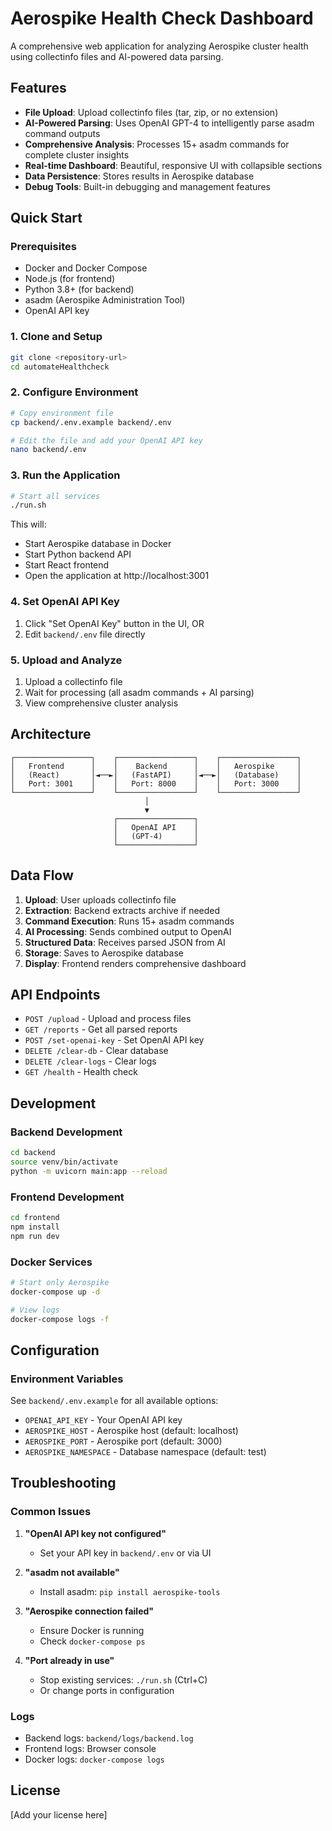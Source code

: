 # Aerospike Health Check Dashboard

A comprehensive web application for analyzing Aerospike cluster health using collectinfo files and AI-powered data parsing.

## Features

- **File Upload**: Upload collectinfo files (tar, zip, or no extension)
- **AI-Powered Parsing**: Uses OpenAI GPT-4 to intelligently parse asadm command outputs
- **Comprehensive Analysis**: Processes 15+ asadm commands for complete cluster insights
- **Real-time Dashboard**: Beautiful, responsive UI with collapsible sections
- **Data Persistence**: Stores results in Aerospike database
- **Debug Tools**: Built-in debugging and management features

## Quick Start

### Prerequisites

- Docker and Docker Compose
- Node.js (for frontend)
- Python 3.8+ (for backend)
- asadm (Aerospike Administration Tool)
- OpenAI API key

### 1. Clone and Setup

```bash
git clone <repository-url>
cd automateHealthcheck
```

### 2. Configure Environment

```bash
# Copy environment file
cp backend/.env.example backend/.env

# Edit the file and add your OpenAI API key
nano backend/.env
```

### 3. Run the Application

```bash
# Start all services
./run.sh
```

This will:
- Start Aerospike database in Docker
- Start Python backend API
- Start React frontend
- Open the application at http://localhost:3001

### 4. Set OpenAI API Key

1. Click "Set OpenAI Key" button in the UI, OR
2. Edit `backend/.env` file directly

### 5. Upload and Analyze

1. Upload a collectinfo file
2. Wait for processing (all asadm commands + AI parsing)
3. View comprehensive cluster analysis

## Architecture

```
┌─────────────────┐    ┌─────────────────┐    ┌─────────────────┐
│   Frontend      │    │    Backend      │    │   Aerospike     │
│   (React)       │◄──►│   (FastAPI)     │◄──►│   (Database)    │
│   Port: 3001    │    │   Port: 8000    │    │   Port: 3000    │
└─────────────────┘    └─────────────────┘    └─────────────────┘
                              │
                              ▼
                       ┌─────────────────┐
                       │   OpenAI API    │
                       │   (GPT-4)       │
                       └─────────────────┘
```

## Data Flow

1. **Upload**: User uploads collectinfo file
2. **Extraction**: Backend extracts archive if needed
3. **Command Execution**: Runs 15+ asadm commands
4. **AI Processing**: Sends combined output to OpenAI
5. **Structured Data**: Receives parsed JSON from AI
6. **Storage**: Saves to Aerospike database
7. **Display**: Frontend renders comprehensive dashboard

## API Endpoints

- `POST /upload` - Upload and process files
- `GET /reports` - Get all parsed reports
- `POST /set-openai-key` - Set OpenAI API key
- `DELETE /clear-db` - Clear database
- `DELETE /clear-logs` - Clear logs
- `GET /health` - Health check

## Development

### Backend Development

```bash
cd backend
source venv/bin/activate
python -m uvicorn main:app --reload
```

### Frontend Development

```bash
cd frontend
npm install
npm run dev
```

### Docker Services

```bash
# Start only Aerospike
docker-compose up -d

# View logs
docker-compose logs -f
```

## Configuration

### Environment Variables

See `backend/.env.example` for all available options:

- `OPENAI_API_KEY` - Your OpenAI API key
- `AEROSPIKE_HOST` - Aerospike host (default: localhost)
- `AEROSPIKE_PORT` - Aerospike port (default: 3000)
- `AEROSPIKE_NAMESPACE` - Database namespace (default: test)

## Troubleshooting

### Common Issues

1. **"OpenAI API key not configured"**
   - Set your API key in `backend/.env` or via UI

2. **"asadm not available"**
   - Install asadm: `pip install aerospike-tools`

3. **"Aerospike connection failed"**
   - Ensure Docker is running
   - Check `docker-compose ps`

4. **"Port already in use"**
   - Stop existing services: `./run.sh` (Ctrl+C)
   - Or change ports in configuration

### Logs

- Backend logs: `backend/logs/backend.log`
- Frontend logs: Browser console
- Docker logs: `docker-compose logs`

## License

[Add your license here] 